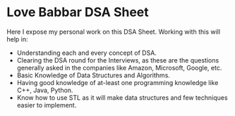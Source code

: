# Love Babbar DSA Sheet

Here I expose my personal work on this DSA Sheet.
Working with this will help in:
- Understanding each and every concept of DSA.
- Clearing the DSA round for the Interviews, as these are the questions generally asked in the companies like Amazon, Microsoft, Google, etc.
- Basic Knowledge of Data Structures and Algorithms.
- Having good knowledge of at-least one programming knowledge like C++, Java, Python.
- Know how to use STL as it will make data structures and few techniques easier to implement.